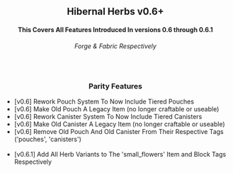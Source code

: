 <div align="center">
  
  <h2> Hibernal Herbs v0.6+ </h2>

  <h4> This Covers All Features Introduced In versions 0.6 through 0.6.1 </h4>
  <h6> Forge & Fabric Respectively </h6>
  
  <br>
  
  <h3> Parity Features </h3>

</div>

<ul>
  <li> [v0.6] Rework Pouch System To Now Include Tiered Pouches </li>
  <li> [v0.6] Make Old Pouch A Legacy Item (no longer craftable or useable) </li>
  <li> [v0.6] Rework Canister System To Now Include Tiered Canisters </li>
  <li> [v0.6] Make Old Canister A Legacy Item (no longer craftable or useable) </li>
  <li> [v0.6] Remove Old Pouch And Old Canister From Their Respective Tags ('pouches', 'canisters') </li>
  
  <br>
  
  <li> [v0.6.1] Add All Herb Variants to The 'small_flowers' Item and Block Tags Respectively </li>
</ul>
